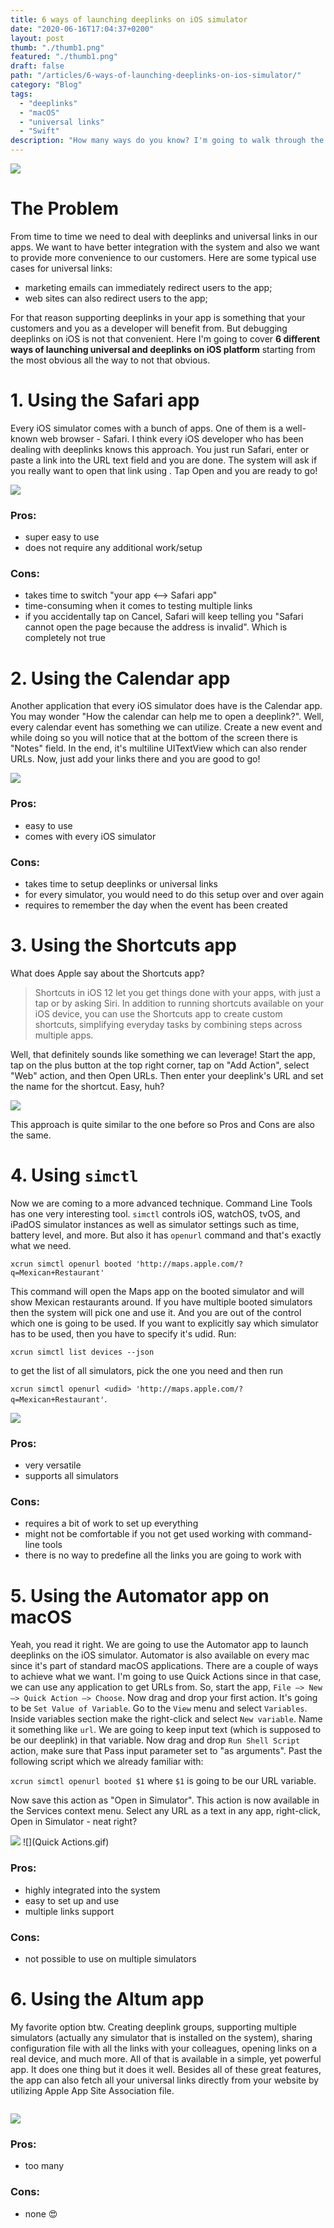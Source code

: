 ```yaml
---
title: 6 ways of launching deeplinks on iOS simulator
date: "2020-06-16T17:04:37+0200"
layout: post
thumb: "./thumb1.png"
featured: "./thumb1.png"
draft: false
path: "/articles/6-ways-of-launching-deeplinks-on-ios-simulator/"
category: "Blog"
tags:
  - "deeplinks"
  - "macOS"
  - "universal links"
  - "Swift"
description: "How many ways do you know? I'm going to walk through the most obvious and the least obvious ways."
---
```


![](thumb1.png)

# The Problem

From time to time we need to deal with deeplinks and universal links in our apps. We want to have better integration with the system and also we want to provide more convenience to our customers. Here are some typical use cases for universal links:

- marketing emails can immediately redirect users to the app;
- web sites can also redirect users to the app;

For that reason supporting deeplinks in your app is something that your customers and you as a developer will benefit from. But debugging deeplinks on iOS is not that convenient. Here I'm going to cover **6 different ways of launching universal and deeplinks on iOS platform** starting from the most obvious all the way to not that obvious.

# 1. Using the Safari app

<img src="safari1.png" alt="" align="right"/>

Every iOS simulator comes with a bunch of apps. One of them is a well-known web browser - Safari. I think every iOS developer who has been dealing with deeplinks knows this approach. You just run Safari, enter or paste a link into the URL text field and you are done. The system will ask if you really want to open that link using **<yout app goes here>**. Tap Open and you are ready to go!

![](safari.png)

### Pros:
- super easy to use
- does not require any additional work/setup

### Cons:
- takes time to switch "your app <—> Safari app"
- time-consuming when it comes to testing multiple links
- if you accidentally tap on Cancel, Safari will keep telling you "Safari cannot open the page because the address is invalid". Which is completely not true

# 2. Using the Calendar app

<img src="calendar.png" alt="" align="right"/>

Another application that every iOS simulator does have is the Calendar app. You may wonder "How the calendar can help me to open a deeplink?". Well, every calendar event has something we can utilize. Create a new event and while doing so you will notice that at the bottom of the screen there is "Notes" field. In the end, it's multiline UITextView which can also render URLs. Now, just add your links there and you are good to go!

![](calendar1.png)

### Pros:
- easy to use
- comes with every iOS simulator

### Cons:
- takes time to setup deeplinks or universal links
- for every simulator, you would need to do this setup over and over again
- requires to remember the day when the event has been created

# 3. Using the Shortcuts app

<img src="ios12-shortcuts-app-icon.png" alt="" align="right"/>

What does Apple say about the Shortcuts app?

> Shortcuts in iOS 12 let you get things done with your apps, with just a tap or by asking Siri. In addition to running shortcuts available on your iOS device, you can use the Shortcuts app to create custom shortcuts, simplifying everyday tasks by combining steps across multiple apps.

Well, that definitely sounds like something we can leverage! Start the app, tap on the plus button at the top right corner, tap on "Add Action", select "Web" action, and then Open URLs. Then enter your deeplink's URL and set the name for the shortcut. Easy, huh?

![](shortcuts.png)

This approach is quite similar to the one before so Pros and Cons are also the same.

# 4. Using `simctl`

<img src="terminal.png" alt="" align="right"/>

Now we are coming to a more advanced technique. Command Line Tools has one very interesting tool. `simctl` controls iOS, watchOS, tvOS, and iPadOS simulator instances as well as simulator settings such as time, battery level, and more. But also it has `openurl` command and that's exactly what we need. 

`xcrun simctl openurl booted 'http://maps.apple.com/?q=Mexican+Restaurant'`

This command will open the Maps app on the booted simulator and will show Mexican restaurants around. If you have multiple booted simulators then the system will pick one and use it. And you are out of the control which one is going to be used. If you want to explicitly say which simulator has to be used, then you have to specify it's udid. Run:

`xcrun simctl list devices --json`

to get the list of all simulators, pick the one you need and then run

`xcrun simctl openurl <udid> 'http://maps.apple.com/?q=Mexican+Restaurant'`.

![](terminal1.png)

### Pros:
- very versatile
- supports all simulators

### Cons:
- requires a bit of work to set up everything
- might not be comfortable if you not get used working with command-line tools
- there is no way to predefine all the links you are going to work with

# 5. Using the Automator app on macOS

<img src="automator.png" alt="" align="right"/>

Yeah, you read it right. We are going to use the Automator app to launch deeplinks on the iOS simulator. Automator is also available on every mac since it's part of standard macOS applications. There are a couple of ways to achieve what we want. I'm going to use Quick Actions since in that case, we can use any application to get URLs from. So, start the app, `File —> New —> Quick Action —> Choose`. Now drag and drop your first action. It's going to be `Set Value of Variable`. Go to the `View` menu and select `Variables`. Inside variables section make the right-click and select `New variable`. Name it something like `url`. We are going to keep input text (which is supposed to be our deeplink) in that variable. Now drag and drop `Run Shell Script` action, make sure that Pass input parameter set to "as arguments". Past the following script which we already familiar with:

`xcrun simctl openurl booted $1` where `$1` is going to be our URL variable.

Now save this action as "Open in Simulator". This action is now available in the Services context menu. Select any URL as a text in any app, right-click, Open in Simulator - neat right?

![](automator1.png)
![](Quick Actions.gif)

### Pros:
- highly integrated into the system
- easy to set up and use
- multiple links support

### Cons:
- not possible to use on multiple simulators


# 6. Using the Altum app

<img src="altum_logo.png" alt="" align="right"/>

My favorite option btw. Creating deeplink groups, supporting multiple simulators (actually any simulator that is installed on the system), sharing configuration file with all the links with your colleagues, opening links on a real device, and much more. All of that is available in a simple, yet powerful app. It does one thing but it does it well. Besides all of these great features, the app can also fetch all your universal links directly from your website by utilizing Apple App Site Association file.

<a href="https://apps.apple.com/us/app/boop/id1511797028"><img src="Download_on_the_Mac_App_Store_Badge_US-UK_RGB_blk_092917 1.png" alt=""/></a>

![](altum.png)

### Pros:
- too many

### Cons:
- none 😍
